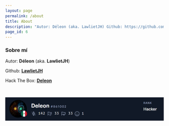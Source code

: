 ```yaml
---
layout: page
permalink: /about
title: About
description: "Autor: Déleon (aka. LawlietJH) Github: https://github.com/LawlietJH Hack The Box: https://app.hackthebox.com/profile/861002"
page_id: 6
---
```


### Sobre mí

<p>
    <span class="about-link-capsule">
        Autor: <b>Déleon</b> (aka. <b>LawlietJH</b>)
    </span>
</p>
<p>
    <span class="about-link-capsule">
        Github: <b><a href="https://github.com/LawlietJH" target="_blank">LawlietJH</a></b>
    </span>
</p>
<p>
    <span class="about-link-capsule">
        Hack The Box: <b><a href="https://app.hackthebox.com/profile/861002" target="_blank">Deleon</a></b>
    </span>
</p>

<script src="https://www.hackthebox.eu/badge/861002"></script>

<br>

![HTB](/assets/images/DeleonHTB.png)